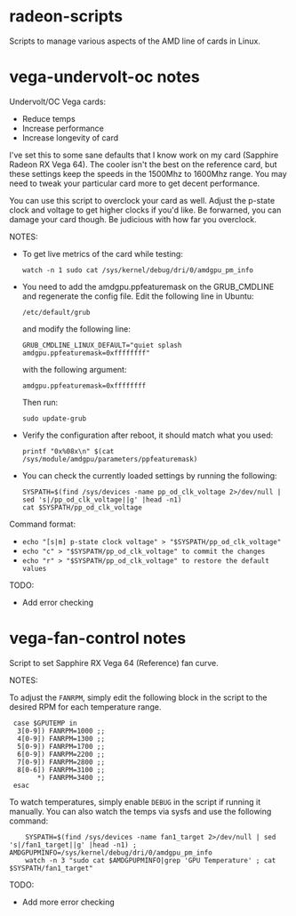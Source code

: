 # radeon-scripts
Scripts to manage various aspects of the AMD line of cards in Linux.

# vega-undervolt-oc notes

Undervolt/OC Vega cards:

  * Reduce temps
  * Increase performance
  * Increase longevity of card

  I've set this to some sane defaults that I know work on my card
  (Sapphire Radeon RX Vega 64). The cooler isn't the best on the
  reference card, but these settings keep the speeds in the 1500Mhz
  to 1600Mhz range. You may need to tweak your particular card more
  to get decent performance.

  You can use this script to overclock your card as well. Adjust
  the p-state clock and voltage to get higher clocks if you'd like.
  Be forwarned, you can damage your card though. Be judicious with
  how far you overclock.


 NOTES:

  * To get live metrics of the card while testing:

    `watch -n 1 sudo cat /sys/kernel/debug/dri/0/amdgpu_pm_info`

  * You need to add the amdgpu.ppfeaturemask on the GRUB_CMDLINE
    and regenerate the config file. Edit the following line in
    Ubuntu:
    
      `/etc/default/grub`
    
    and modify the following line:
    
      `GRUB_CMDLINE_LINUX_DEFAULT="quiet splash amdgpu.ppfeaturemask=0xffffffff"`
      
    with the following argument:
  
      `amdgpu.ppfeaturemask=0xffffffff`
    
    Then run:
    
      `sudo update-grub`

  * Verify the configuration after reboot, it should match what you used:

    `printf "0x%08x\n" $(cat /sys/module/amdgpu/parameters/ppfeaturemask)`

  * You can check the currently loaded settings by running the following:

        SYSPATH=$(find /sys/devices -name pp_od_clk_voltage 2>/dev/null | sed 's|/pp_od_clk_voltage||g' |head -n1)
        cat $SYSPATH/pp_od_clk_voltage
 
 Command format:

  * `echo "[s|m] p-state clock voltage" > "$SYSPATH/pp_od_clk_voltage"`
  * `echo "c" > "$SYSPATH/pp_od_clk_voltage" to commit the changes`
  * `echo "r" > "$SYSPATH/pp_od_clk_voltage" to restore the default values`

 TODO:

  * Add error checking

# vega-fan-control notes

Script to set Sapphire RX Vega 64 (Reference) fan curve.

NOTES:

  To adjust the `FANRPM`, simply edit the following block in the script to the
  desired RPM for each temperature range.
  
     case $GPUTEMP in
      3[0-9]) FANRPM=1000 ;;
      4[0-9]) FANRPM=1300 ;;
      5[0-9]) FANRPM=1700 ;;
      6[0-9]) FANRPM=2200 ;;
      7[0-9]) FANRPM=2800 ;;
      8[0-6]) FANRPM=3100 ;;
           *) FANRPM=3400 ;;
     esac
  
  To watch temperatures, simply enable `DEBUG` in the script if running it manually.
  You can also watch the temps via sysfs and use the following command:
  
        SYSPATH=$(find /sys/devices -name fan1_target 2>/dev/null | sed 's|/fan1_target||g' |head -n1) ; AMDGPUPMINFO=/sys/kernel/debug/dri/0/amdgpu_pm_info
        watch -n 3 "sudo cat $AMDGPUPMINFO|grep 'GPU Temperature' ; cat $SYSPATH/fan1_target"

TODO:

  * Add more error checking
